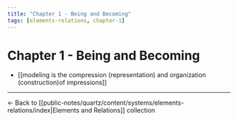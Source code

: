 ```yaml
---
title: "Chapter 1 - Being and Becoming"
tags: [elements-relations, chapter-1]
---
```


# Chapter 1 - Being and Becoming

- [[modeling is the compression (representation) and organization (construction)of impressions]]

---

← Back to [[public-notes/quartz/content/systems/elements-relations/index|Elements and Relations]] collection 